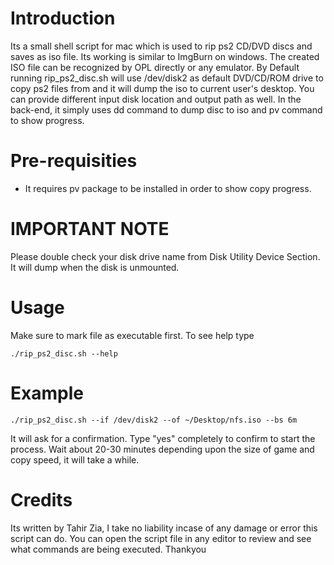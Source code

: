 # Introduction
Its a small shell script for mac which is used to rip ps2 CD/DVD discs and saves as iso file. Its working is similar to ImgBurn on windows. The created ISO file can be recognized by OPL directly or any emulator.
By Default running rip_ps2_disc.sh will use /dev/disk2 as default DVD/CD/ROM drive to copy ps2 files from and it will dump the iso to current user's desktop. You can provide different input disk location and output path as well.
In the back-end, it simply uses dd command to dump disc to iso and pv command to show progress.

# Pre-requisities
* It requires pv package to be installed in order to show copy progress.

# IMPORTANT NOTE
Please double check your disk drive name from Disk Utility Device Section. It will dump when the disk is unmounted.

# Usage
Make sure to mark file as executable first. To see help type
```shell
./rip_ps2_disc.sh --help
```

# Example
```shell
./rip_ps2_disc.sh --if /dev/disk2 --of ~/Desktop/nfs.iso --bs 6m
```
It will ask for a confirmation. Type "yes" completely to confirm to start the process. Wait about 20-30 minutes depending upon the size of game and copy speed, it will take a while.

# Credits
Its written by Tahir Zia, I take no liability incase of any damage or error this script can do. You can open the script file in any editor to review and see what commands are being executed.
Thankyou
